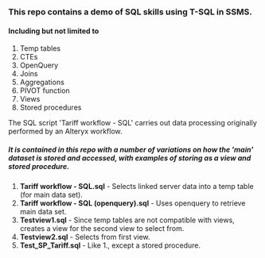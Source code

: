 ### This repo contains a demo of SQL skills using T-SQL in SSMS.

#### Including but not limited to
1. Temp tables
2. CTEs
3. OpenQuery
4. Joins
5. Aggregations
6. PIVOT function
7. Views
8. Stored procedures

The SQL script 'Tariff workflow - SQL' carries out data processing originally performed by an Alteryx workflow.

##### It is contained in this repo with a number of variations on how the 'main' dataset is stored and accessed, with examples of storing as a view and stored procedure.

1. **Tariff workflow - SQL.sql** - Selects linked server data into a temp table (for main data set).
2. **Tariff workflow - SQL (openquery).sql** - Uses openquery to retrieve main data set.
3. **Testview1.sql** - Since temp tables are not compatible with views, creates a view for the second view to select from.
4. **Testview2.sql** - Selects from first view.
5. **Test_SP_Tariff.sql** - Like 1., except a stored procedure.
